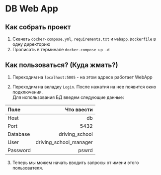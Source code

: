# DB Web App
## Как собрать проект

1. Скачать `docker-compose.yml`, `requirements.txt` и `webapp.Dockerfile` в одну директорию<br>
2. Прописать в терминале `docker-compose up -d`<br>


## Как пользоваться? (Куда жмать?)

1. Переходим на `localhost:5005` - на этом адресе работает WebApp

2. Переходим на вкладку `Login`. После нажатия на нее появится окно подключения.<br>
Для использования БД введем следующие данные:

| Поле              | Что ввести   |
| :---------------- | -----------: |
| Host              |   db   |
| Port              |   5432   |
| Database          |  driving_school   |
| User              |  driving_school_manager   |
| Password          |  pswrd   |

3. Теперь мы можем начать вводить запросы от имени этого пользователя.